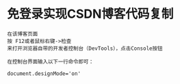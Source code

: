 # 免登录实现CSDN博客代码复制

```
在该博客页面
按 F12或者鼠标右键->检查
来打开浏览器自带的开发者控制台（DevTools），点击Console按钮

在控制台界面输入以下一行命令即可：
```

```
document.designMode='on'
```


